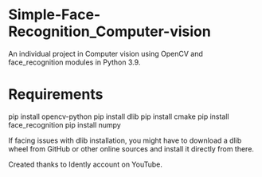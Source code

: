 # Simple-Face-Recognition_Computer-vision
An individual project in Computer vision using OpenCV and face_recognition modules in Python 3.9. 

# Requirements
pip install opencv-python
pip install dlib
pip install cmake
pip install face_recognition
pip install numpy

If facing issues with dlib installation, you might have to download a dlib wheel from GitHub or other online sources and install it directly from there. 

Created thanks to Idently account on YouTube.
